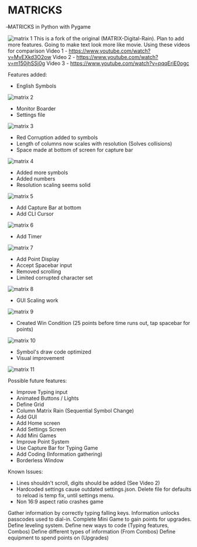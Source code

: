 #  MATRICKS
̶MATRICKS in Python with Pygame

![matrix 1](screenshot/9.png "Matrix")
This is a fork of the original (MATRIX-Digital-Rain). Plan to add more features.
Going to make text look more like movie.
Using these videos for comparison
Video 1 - https://www.youtube.com/watch?v=MvEXkd3O2ow
Video 2 - https://www.youtube.com/watch?v=m150jhSSj0g
Video 3 - https://www.youtube.com/watch?v=pqqEriE0ogc

Features added:
* English Symbols

![matrix 2](screenshot/1.png "English Symbols")

* Monitor Boarder
* Settings file

![matrix 3](screenshot/2.png "Monitor")

* Red Corruption added to symbols
* Length of columns now scales with resolution (Solves collisions)
* Space made at bottom of screen for capture bar

![matrix 4](screenshot/3.png "Corruption")

* Added more symbols
* Added numbers
* Resolution scaling seems solid

![matrix 5](screenshot/4.png "Symbols and Numbers")

* Add Capture Bar at bottom
* Add CLI Cursor

![matrix 6](screenshot/5.png "Cursor this bar")

* Add Timer 

![matrix 7](screenshot/6.png "Times up")

* Add Point Display
* Accept Spacebar input
* Removed scrolling
* Limited corrupted character set

![matrix 8](screenshot/8.png)

* GUI Scaling work

![matrix 9](screenshot/9.png)

* Created Win Condition (25 points before time runs out, tap spacebar for points)

![matrix 10](screenshot/10.png)

* Symbol's draw code optimized
* Visual improvement

![matrix 11](screenshot/11.png)

Possible future features:

* Improve Typing input
* Animated Buttons / Lights
* Define Grid
* Column Matrix Rain (Sequential Symbol Change)
* Add GUI
* Add Home screen
* Add Settings Screen
* Add Mini Games
* Improve Point System
* Use Capture Bar for Typing Game
* Add Coding (Information gathering)
* Borderless Window

Known Issues:
* Lines shouldn't scroll, digits should be added (See Video 2)
* Hardcoded settings cause outdated settings.json. Delete file for defaults to reload is temp fix, until settings menu. 
* Non 16:9 aspect ratio crashes game


Gather information by correctly typing falling keys.
Information unlocks passcodes used to dial-in.
Complete Mini Game to gain points for upgrades.
Define leveling system.
Define new ways to code (Typing features, Combos)
Define different types of information (From Combos)
Define equipment to spend points on (Upgrades)